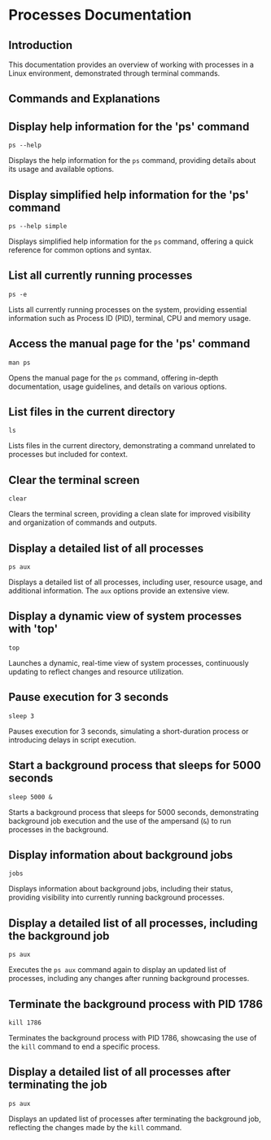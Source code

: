 # Processes Documentation

## Introduction

This documentation provides an overview of working with processes in a Linux environment, demonstrated through terminal commands.

## Commands and Explanations


## Display help information for the 'ps' command
```
ps --help
```
Displays the help information for the `ps` command, providing details about its usage and available options.

## Display simplified help information for the 'ps' command
```
ps --help simple
```
Displays simplified help information for the `ps` command, offering a quick reference for common options and syntax.

## List all currently running processes
```
ps -e
```
Lists all currently running processes on the system, providing essential information such as Process ID (PID), terminal, CPU and memory usage.

## Access the manual page for the 'ps' command
```
man ps
```
Opens the manual page for the `ps` command, offering in-depth documentation, usage guidelines, and details on various options.

## List files in the current directory
```
ls
```
Lists files in the current directory, demonstrating a command unrelated to processes but included for context.

## Clear the terminal screen
```
clear
```
Clears the terminal screen, providing a clean slate for improved visibility and organization of commands and outputs.


## Display a detailed list of all processes
```
ps aux
```
Displays a detailed list of all processes, including user, resource usage, and additional information. The `aux` options provide an extensive view.

## Display a dynamic view of system processes with 'top'
```
top
```
Launches a dynamic, real-time view of system processes, continuously updating to reflect changes and resource utilization.

## Pause execution for 3 seconds
```
sleep 3
```
Pauses execution for 3 seconds, simulating a short-duration process or introducing delays in script execution.

## Start a background process that sleeps for 5000 seconds
```
sleep 5000 &
```
Starts a background process that sleeps for 5000 seconds, demonstrating background job execution and the use of the ampersand (`&`) to run processes in the background.

## Display information about background jobs
```
jobs
```
Displays information about background jobs, including their status, providing visibility into currently running background processes.

## Display a detailed list of all processes, including the background job
```
ps aux
```
Executes the `ps aux` command again to display an updated list of processes, including any changes after running background processes.

## Terminate the background process with PID 1786
```
kill 1786
```
Terminates the background process with PID 1786, showcasing the use of the `kill` command to end a specific process.

## Display a detailed list of all processes after terminating the job
```
ps aux
```
Displays an updated list of processes after terminating the background job, reflecting the changes made by the `kill` command.


